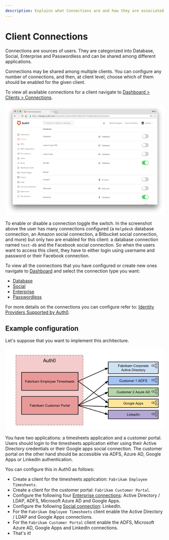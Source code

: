 ```yaml
---
description: Explains what Connections are and how they are associated with Auth0 Clients.
---
```


# Client Connections

Connections are sources of users. They are categorized into Database, Social, Enterprise and Passwordless and can be shared among different applications.

Connections may be shared among multiple clients. You can configure any number of connections, and then, at client level, choose which of them should be enabled for the given client.

To view all available connections for a client navigate to [Dashboard > Clients > Connections](${manage_url}/#/clients/${account.clientId}/connections).

![Client Connections List](/media/articles/applications/connections-dashboard-list.png)

To enable or disable a connection toggle the switch. In the screenshot above the user has many connections configured (a `Helpdesk` database connection, an Amazon social connection, a Bitbucket social connection, and more) but only two are enabled for this client: a database connection named `test-db` and the Facebook social connection. So when the users want to access this client, they have to either login using username and password or their Facebook connection.

To view all the connections that you have configured or create new ones navigate to [Dashboard](${manage_url}/#/) and select the connection type you want:
- [Database](${manage_url}/#/connections/database)
- [Social](${manage_url}/#/connections/social)
- [Enterprise](${manage_url}/#/connections/enterprise)
- [Passwordless](${manage_url}/#/connections/passwordless)

For more details on the connections you can configure refer to: [Identity Providers Supported by Auth0](/identityproviders).

## Example configuration

Let's suppose that you want to implement this architecture.

![Client connections example](/media/articles/applications/applications-connections-example.png)

You have two applications: a timesheets application and a customer portal. Users should login to the timesheets application either using their Active Directory credentials or their Google apps social connection. The customer portal on the other hand should be accessible via ADFS, Azure AD, Google Apps or LinkedIn authentication.

You can configure this in Auth0 as follows:
- Create a client for the timesheets application: `Fabrikam Employee Timesheets`.
- Create a client for the customer portal: `Fabrikam Customer Portal`.
- Configure the following four [Enterprise connections](${manage_url}/#/connections/enterprise): Active Directory / LDAP, ADFS, Microsoft Azure AD and Google Apps.
- Configure the following [Social connection](${manage_url}/#/connections/social): LinkedIn.
- For the `Fabrikam Employee Timesheets` client enable the Active Directory / LDAP and Google Apps connections.
- For the `Fabrikam Customer Portal` client enable the ADFS, Microsoft Azure AD, Google Apps and LinkedIn connections.
- That's it!
